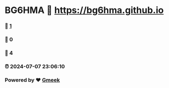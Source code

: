# BG6HMA :link: https://bg6hma.github.io 
### :page_facing_up: [1](https://bg6hma.github.io/tag.html) 
### :speech_balloon: 0 
### :hibiscus: 4 
### :alarm_clock: 2024-07-07 23:06:10 
### Powered by :heart: [Gmeek](https://github.com/Meekdai/Gmeek)
